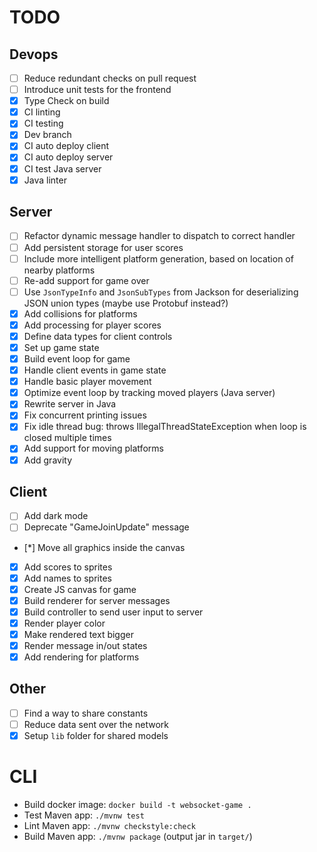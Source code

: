 # TODO

## Devops
- [ ] Reduce redundant checks on pull request
- [ ] Introduce unit tests for the frontend
- [x] Type Check on build
- [x] CI linting
- [x] CI testing
- [x] Dev branch
- [x] CI auto deploy client
- [x] CI auto deploy server
- [x] CI test Java server
- [x] Java linter

## Server
- [ ] Refactor dynamic message handler to dispatch to correct handler
- [ ] Add persistent storage for user scores
- [ ] Include more intelligent platform generation, based on location of nearby platforms
- [ ] Re-add support for game over
- [ ] Use `JsonTypeInfo` and `JsonSubTypes` from Jackson for deserializing JSON union types (maybe use Protobuf instead?)
- [x] Add collisions for platforms
- [x] Add processing for player scores
- [x] Define data types for client controls
- [x] Set up game state
- [x] Build event loop for game
- [x] Handle client events in game state
- [x] Handle basic player movement
- [x] Optimize event loop by tracking moved players (Java server)
- [x] Rewrite server in Java
- [x] Fix concurrent printing issues
- [x] Fix idle thread bug: throws IllegalThreadStateException when loop is closed multiple times
- [x] Add support for moving platforms
- [x] Add gravity

## Client
- [ ] Add dark mode
- [ ] Deprecate "GameJoinUpdate" message
- [*] Move all graphics inside the canvas
- [x] Add scores to sprites
- [x] Add names to sprites
- [x] Create JS canvas for game
- [x] Build renderer for server messages
- [x] Build controller to send user input to server
- [x] Render player color
- [x] Make rendered text bigger
- [x] Render message in/out states
- [x] Add rendering for platforms

## Other
- [ ] Find a way to share constants
- [ ] Reduce data sent over the network
- [x] Setup `lib` folder for shared models

# CLI
- Build docker image: `docker build -t websocket-game .`
- Test Maven app: `./mvnw test`
- Lint Maven app: `./mvnw checkstyle:check`
- Build Maven app: `./mvnw package` (output jar in `target/`)